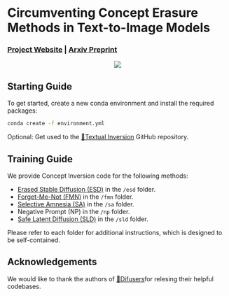# Circumventing Concept Erasure Methods in Text-to-Image Models

###  [Project Website](https://nyu-dice-lab.github.io/CCE/) | [Arxiv Preprint]() <br>

<div align='center'>
<img src = 'images/headline.png'>
</div>

## Starting Guide
To get started, create a new conda environment and install the required packages:

```bash
conda create -f environment.yml
```

Optional: Get used to the [🤗Textual Inversion](https://github.com/huggingface/diffusers/tree/main/examples/textual_inversion) GitHub repository.

## Training Guide
We provide Concept Inversion code for the following methods:
- [Erased Stable Diffusion (ESD)](https://github.com/rohitgandikota/erasing) in the `/esd` folder.
- [Forget-Me-Not (FMN)](https://github.com/SHI-Labs/Forget-Me-Not/blob/main/README.md) in the `/fmn` folder.
- [Selective Amnesia (SA)](https://github.com/clear-nus/selective-amnesia) in the `/sa` folder.
- Negative Prompt (NP) in the `/np` folder.
- [Safe Latent Diffusion (SLD)](https://github.com/ml-research/safe-latent-diffusion) in the `/sld` folder.

Please refer to each folder for additional instructions, which is designed to be self-contained.

## Acknowledgements
We would like to thank the authors of [🤗Difusers](https://github.com/huggingface/diffusers/)for relesing their helpful codebases.